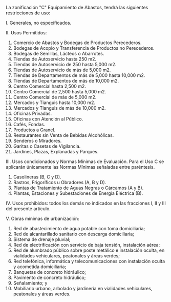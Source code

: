 
La zonificación "C" Equipamiento de Abastos, tendrá las siguientes restricciones de uso:

I. Generales, no especificados.

II. Usos Permitidos:

1. Comercio de Abastos y Bodegas de Productos Perecederos.
2. Bodegas de Acopio y Transferencia de Productos no Perecederos.
3. Bodegas de Semillas, Lácteos o Abarrotes.
4. Tiendas de Autoservicio hasta 250 m2.
5. Tiendas de Autoservicio de 250 hasta 5,000 m2.
6. Tiendas de Autoservicio de más de 5,000 m2.
7. Tiendas de Departamentos de más de 5,000 hasta 10,000 m2.
8. Tiendas de Departamentos de más de 10,000 m2.
9. Centro Comercial hasta 2,500 m2.
10. Centro Comercial de 2,500 hasta 5,000 m2.
11. Centro Comercial de más de 5,000 m2.
12. Mercados y Tianguis hasta 10,000 m2.
13. Mercados y Tianguis de más de 10,000 m2.
14. Oficinas Privadas.
15. Oficinas con Atención al Público.
16. Cafés, Fondas.
17. Productos a Granel.
18. Restaurantes sin Venta de Bebidas Alcohólicas.
19. Senderos o Miradores.
20. Garitas o Casetas de Vigilancia.
21. Jardines, Plazas, Explanadas y Parques.

III. Usos condicionados y Normas Mínimas de Evaluación. Para el Uso C se aplicarán únicamente las Normas Mínimas señaladas entre paréntesis.

1. Gasolineras (B, C y D).
2. Rastros, Frigoríficos u Obradores (A, B y D).
3. Plantas de Tratamiento de Aguas Negras o Cárcamos (A y B).
4. Plantas, Estaciones y Subestaciones de Energía Eléctrica (B).

IV. Usos prohibidos: todos los demás no indicados en las fracciones I, II y III del presente artículo.

V. Obras mínimas de urbanización:

1. Red de abastecimiento de agua potable con toma domiciliaria;
2. Red de alcantarillado sanitario con descarga domiciliaria;
3. Sistema de drenaje pluvial;
4. Red de electrificación con servicio de baja tensión, instalación aérea;
5. Red de alumbrado público sobre poste metálico e instalación oculta, en vialidades vehiculares, peatonales y áreas verdes;
6. Red telefónica, informática y telecomunicaciones con instalación oculta y acometida domiciliaria;
7. Banquetas de concreto hidráulico;
8. Pavimento de concreto hidráulico;
9. Señalamiento; y
10. Mobiliario urbano, arbolado y jardinería en vialidades vehiculares, peatonales y áreas verdes.
